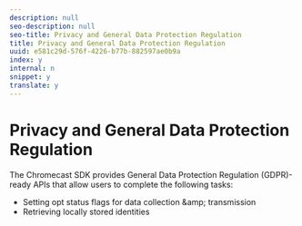 ```yaml
---
description: null
seo-description: null
seo-title: Privacy and General Data Protection Regulation
title: Privacy and General Data Protection Regulation
uuid: e581c29d-576f-4226-b77b-882597ae0b9a
index: y
internal: n
snippet: y
translate: y
---
```


# Privacy and General Data Protection Regulation

The Chromecast SDK provides General Data Protection Regulation (GDPR)-ready APIs that allow users to complete the following tasks:


* Setting opt status flags for data collection &amp;amp; transmission
* Retrieving locally stored identities

